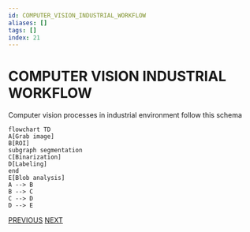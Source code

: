 ```yaml
---
id: COMPUTER_VISION_INDUSTRIAL_WORKFLOW
aliases: []
tags: []
index: 21
---
```

# COMPUTER VISION INDUSTRIAL WORKFLOW

Computer vision processes in industrial environment follow this schema

```mermaid
flowchart TD
A[Grab image]
B[ROI]
subgraph segmentation
C[Binarization]
D[Labeling]
end
E[Blob analysis]
A --> B
B --> C
C --> D
D --> E
```

[PREVIOUS](pages/image_filtering/NON-LOCAL_MEAN_FILTER.md) [NEXT](computer_vision/image_segmentation_blob_analysis/BINARIZATION.md)
